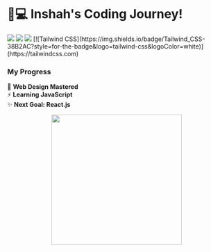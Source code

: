 # 👩💻 Inshah's Coding Journey!

<img src="https://img.shields.io/badge/HTML-E34F26?style=for-the-badge&logo=html5&logoColor=white">
<img src="https://img.shields.io/badge/CSS-1572B6?style=for-the-badge&logo=css3&logoColor=white">
<img src="https://img.shields.io/badge/JavaScript-F7DF1E?style=for-the-badge&logo=javascript&logoColor=black">
[![Tailwind CSS](https://img.shields.io/badge/Tailwind_CSS-38B2AC?style=for-the-badge&logo=tailwind-css&logoColor=white)](https://tailwindcss.com)

### My Progress
🎨 **Web Design Mastered**  
⚡ **Learning JavaScript**  
✨ **Next Goal: React.js**  

<p align="center">
  <img src="https://media.giphy.com/media/L1R1tvI9svkIWwpVYr/giphy.gif" width="300">
</p>

